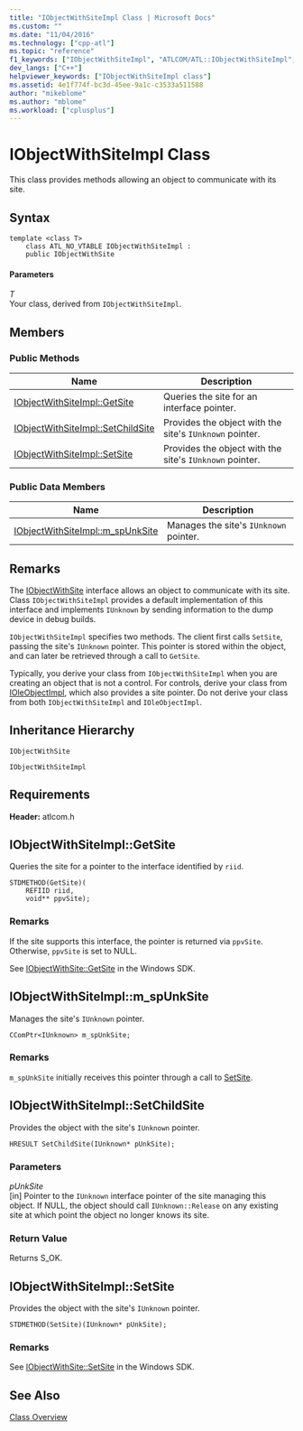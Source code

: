 ```yaml
---
title: "IObjectWithSiteImpl Class | Microsoft Docs"
ms.custom: ""
ms.date: "11/04/2016"
ms.technology: ["cpp-atl"]
ms.topic: "reference"
f1_keywords: ["IObjectWithSiteImpl", "ATLCOM/ATL::IObjectWithSiteImpl", "ATLCOM/ATL::IObjectWithSiteImpl::GetSite", "ATLCOM/ATL::IObjectWithSiteImpl::SetChildSite", "ATLCOM/ATL::IObjectWithSiteImpl::SetSite", "ATLCOM/ATL::IObjectWithSiteImpl::m_spUnkSite"]
dev_langs: ["C++"]
helpviewer_keywords: ["IObjectWithSiteImpl class"]
ms.assetid: 4e1f774f-bc3d-45ee-9a1c-c3533a511588
author: "mikeblome"
ms.author: "mblome"
ms.workload: ["cplusplus"]
---
```

# IObjectWithSiteImpl Class

This class provides methods allowing an object to communicate with its site.

## Syntax

```
template <class T>
    class ATL_NO_VTABLE IObjectWithSiteImpl :
    public IObjectWithSite
```

#### Parameters

*T*<br/>
Your class, derived from `IObjectWithSiteImpl`.

## Members

### Public Methods

|Name|Description|
|----------|-----------------|
|[IObjectWithSiteImpl::GetSite](#getsite)|Queries the site for an interface pointer.|
|[IObjectWithSiteImpl::SetChildSite](#setchildsite)|Provides the object with the site's `IUnknown` pointer.|
|[IObjectWithSiteImpl::SetSite](#setsite)|Provides the object with the site's `IUnknown` pointer.|

### Public Data Members

|Name|Description|
|----------|-----------------|
|[IObjectWithSiteImpl::m_spUnkSite](#m_spunksite)|Manages the site's `IUnknown` pointer.|

## Remarks

The [IObjectWithSite](/windows/desktop/api/ocidl/nn-ocidl-iobjectwithsite) interface allows an object to communicate with its site. Class `IObjectWithSiteImpl` provides a default implementation of this interface and implements `IUnknown` by sending information to the dump device in debug builds.

`IObjectWithSiteImpl` specifies two methods. The client first calls `SetSite`, passing the site's `IUnknown` pointer. This pointer is stored within the object, and can later be retrieved through a call to `GetSite`.

Typically, you derive your class from `IObjectWithSiteImpl` when you are creating an object that is not a control. For controls, derive your class from [IOleObjectImpl](../../atl/reference/ioleobjectimpl-class.md), which also provides a site pointer. Do not derive your class from both `IObjectWithSiteImpl` and `IOleObjectImpl`.

## Inheritance Hierarchy

`IObjectWithSite`

`IObjectWithSiteImpl`

## Requirements

**Header:** atlcom.h

##  <a name="getsite"></a>  IObjectWithSiteImpl::GetSite

Queries the site for a pointer to the interface identified by `riid`.

```
STDMETHOD(GetSite)(
    REFIID riid,
    void** ppvSite);
```

### Remarks

If the site supports this interface, the pointer is returned via `ppvSite`. Otherwise, `ppvSite` is set to NULL.

See [IObjectWithSite::GetSite](/windows/desktop/api/ocidl/nf-ocidl-iobjectwithsite-getsite) in the Windows SDK.

##  <a name="m_spunksite"></a>  IObjectWithSiteImpl::m_spUnkSite

Manages the site's `IUnknown` pointer.

```
CComPtr<IUnknown> m_spUnkSite;
```

### Remarks

`m_spUnkSite` initially receives this pointer through a call to [SetSite](#setsite).

##  <a name="setchildsite"></a>  IObjectWithSiteImpl::SetChildSite

Provides the object with the site's `IUnknown` pointer.

```
HRESULT SetChildSite(IUnknown* pUnkSite);
```

### Parameters

*pUnkSite*<br/>
[in] Pointer to the `IUnknown` interface pointer of the site managing this object. If NULL, the object should call `IUnknown::Release` on any existing site at which point the object no longer knows its site.

### Return Value

Returns S_OK.

##  <a name="setsite"></a>  IObjectWithSiteImpl::SetSite

Provides the object with the site's `IUnknown` pointer.

```
STDMETHOD(SetSite)(IUnknown* pUnkSite);
```

### Remarks

See [IObjectWithSite::SetSite](/windows/desktop/api/ocidl/nf-ocidl-iobjectwithsite-setsite) in the Windows SDK.

## See Also

[Class Overview](../../atl/atl-class-overview.md)
